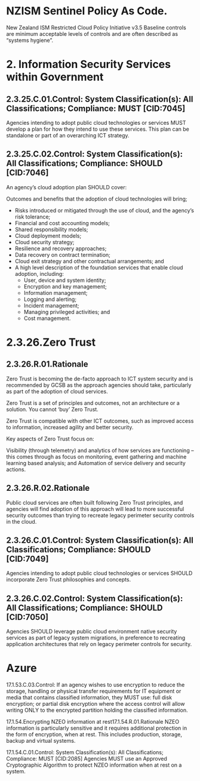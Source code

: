 # NZISM Sentinel Policy As Code.

New Zealand ISM Restricted Cloud Policy Initiative v3.5
Baseline controls are minimum acceptable levels of controls and are often described as “systems hygiene”.

# 2. Information Security Services within Government

## 2.3.25.C.01.Control: System Classification(s): All Classifications; Compliance: MUST [CID:7045]
Agencies intending to adopt public cloud technologies or services MUST develop a plan for how they intend to use these services.  This plan can be standalone or part of an overarching ICT strategy.

## 2.3.25.C.02.Control: System Classification(s): All Classifications; Compliance: SHOULD [CID:7046]
An agency’s cloud adoption plan SHOULD cover:

Outcomes and benefits that the adoption of cloud technologies will bring;
- Risks introduced or mitigated through the use of cloud, and the agency’s risk tolerance;
- Financial and cost accounting models;
- Shared responsibility models;
- Cloud deployment models;
- Cloud security strategy;
- Resilience and recovery approaches;
- Data recovery on contract termination;
- Cloud exit strategy and other contractual arrangements; and
- A high level description of the foundation services that enable cloud adoption, including:
    - User, device and system identity;
    - Encryption and key management;
    - Information management;
    - Logging and alerting;
    - Incident management;
    - Managing privileged activities; and
    - Cost management.

# 2.3.26.Zero Trust
## 2.3.26.R.01.Rationale
Zero Trust is becoming the de-facto approach to ICT system security and is recommended by GCSB as the approach agencies should take, particularly as part of the adoption of cloud services.

Zero Trust is a set of principles and outcomes, not an architecture or a solution.  You cannot ‘buy’ Zero Trust.

Zero Trust is compatible with other ICT outcomes, such as improved access to information, increased agility and better security.

Key aspects of Zero Trust focus on:

Visibility (through telemetry) and analytics of how services are functioning – this comes through as focus on monitoring, event gathering and machine learning based analysis; and
Automation of service delivery and security actions.

## 2.3.26.R.02.Rationale
Public cloud services are often built following Zero Trust principles, and agencies will find adoption of this approach will lead to more successful security outcomes than trying to recreate legacy perimeter security controls in the cloud.

## 2.3.26.C.01.Control: System Classification(s): All Classifications; Compliance: SHOULD [CID:7049]
Agencies intending to adopt public cloud technologies or services SHOULD incorporate Zero Trust philosophies and concepts.

## 2.3.26.C.02.Control: System Classification(s): All Classifications; Compliance: SHOULD [CID:7050]
Agencies SHOULD leverage public cloud environment native security services as part of legacy system migrations, in preference to recreating application architectures that rely on legacy perimeter controls for security.




# Azure
17.1.53.C.03.Control:
If an agency wishes to use encryption to reduce the storage, handling or physical transfer requirements for IT equipment or media that contains classified information, they MUST use:
full disk encryption; or
partial disk encryption where the access control will allow writing ONLY to the encrypted partition holding the classified information.

17.1.54.Encrypting NZEO information at rest17.1.54.R.01.Rationale
NZEO information is particularly sensitive and it requires additional protection in the form of encryption, when at rest. This includes production, storage, backup and virtual systems.

17.1.54.C.01.Control: System Classification(s): All Classifications; Compliance: MUST [CID:2085]
Agencies MUST use an Approved Cryptographic Algorithm to protect NZEO information when at rest on a system.
